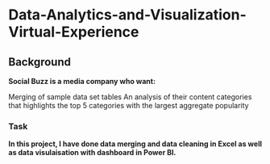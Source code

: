 # Data-Analytics-and-Visualization-Virtual-Experience
## Background
**Social Buzz is a media company who want:**

Merging of sample data set tables
An analysis of their content categories that highlights the top 5 categories with the largest aggregate popularity

### Task
**In this project, I have done data merging and data cleaning in Excel as well as data visulaisation with dashboard in Power BI.**
